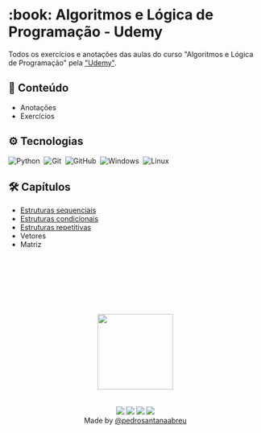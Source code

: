 <h1 align="left">:book: Algoritmos e Lógica de Programação - Udemy</h1>

Todos os exercícios e anotações das aulas do curso "Algoritmos e Lógica de Programação" pela ["Udemy"](https://www.udemy.com/course/curso-algoritmos-logica-de-programacao/).
## 📕 Conteúdo
- Anotações
- Exercícios

## :gear: Tecnologias
![Python](https://img.shields.io/badge/Python-3776AB?style=for-the-badge&logo=python&logoColor=white)&nbsp;
![Git](https://img.shields.io/badge/Git-E34F26?style=for-the-badge&logo=git&logoColor=white)&nbsp;
![GitHub](https://img.shields.io/badge/GitHub-100000?style=for-the-badge&logo=github&logoColor=white)&nbsp;
![Windows](https://img.shields.io/badge/Windows-017AD7?style=for-the-badge&logo=windows&logoColor=white)&nbsp;
![Linux](	https://img.shields.io/badge/Linux-E34F26?style=for-the-badge&logo=linux&logoColor=black)&nbsp;

## 🛠 Capítulos
- [Estruturas sequenciais](https://github.com/pedrosantanaabreu/algoritmos-e-logica-de-programacao-udemy/tree/main/algoritmos-e-logica-de-programacao-udemy/1-estruturas-sequenciais/python)
- [Estruturas condicionais](https://github.com/pedrosantanaabreu/algoritmos-e-logica-de-programacao-udemy/tree/main/algoritmos-e-logica-de-programacao-udemy/2-estruturas-condicionais/python)
- [Estruturas repetitivas](https://github.com/pedrosantanaabreu/algoritmos-e-logica-de-programacao-udemy/tree/main/algoritmos-e-logica-de-programacao-udemy/3-estruturas-repetitivas/python)
- Vetores
- Matriz

<br><br>
<br><br>
<br><br>
<div align=center>
 <a href="https://www.udemy.com/course/curso-algoritmos-logica-de-programacao/">
 <img src="https://www.udemy.com/staticx/udemy/images/v7/logo-udemy.svg" width="150em ">
</a>
</div>
<br></br>
<div align=center>
  <a href="https://instagram.com/pedrosantanaabreu" target="_blank"><img src="https://img.shields.io/badge/-Instagram-%23E4405F?style=for-the-badge&logo=instagram&logoColor=white" target="_blank"></a>
  <a href = "mailto:pedro.santana-professional@outlook.com"><img src="https://img.shields.io/badge/-Gmail-%23333?style=for-the-badge&logo=gmail&logoColor=white" target="_blank"></a>
  <a href="https://www.linkedin.com/in/pedrosantanaabreu" target="_blank"><img src="https://img.shields.io/badge/-LinkedIn-%230077B5?style=for-the-badge&logo=linkedin&logoColor=white" target="_blank"></a>
     <a href="https://api.whatsapp.com/send/?phone=5586981618738&text&app_absent=0" target="_blank"><img src="https://img.shields.io/badge/WhatsApp-25D366?style=for-the-badge&logo=whatsapp&logoColor=white" target="_blank"></a> 
</div>
<div align=center>Made by <a href="https://linktr.ee/pedrosantanaabreu" target="_blank">@pedrosantanaabreu</a></div>
